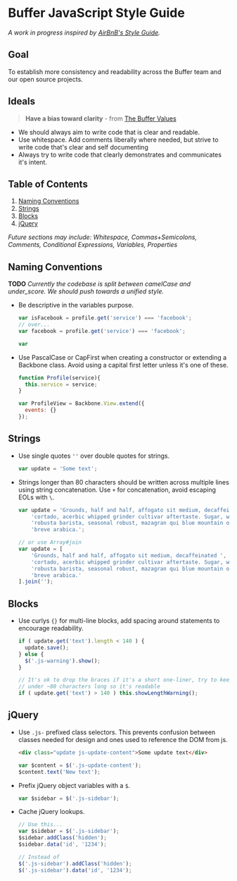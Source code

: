 # Buffer JavaScript Style Guide

*A work in progress inspired by [AirBnB's Style Guide](https://github.com/airbnb/javascript).*

## Goal

To establish more consistency and readability across the Buffer team and our
open source projects.

## Ideals

> **Have a bias toward clarity** - from [The Buffer Values](http://www.slideshare.net/Bufferapp/buffer-culture-04)

  - We should always aim to write code that is clear and readable.
  - Use whitespace. Add comments liberally where needed, but strive to write code that's clear and self documenting
  - Always try to write code that clearly demonstrates and communicates it's intent.

## Table of Contents

  1. [Naming Conventions](#naming-conventions)
  2. [Strings](#strings)
  3. [Blocks](#blocks)
  4. [jQuery](#jquery)

*Future sections may include: Whitespace, Commas+Semicolons, Comments, 
Conditional Expressions, Variables, Properties*

## Naming Conventions

**TODO** *Currently the codebase is split between camelCase and under_score. 
We should push towards a unified style.*

  - Be descriptive in the variables purpose.

    ```javascript
    var isFacebook = profile.get('service') === 'facebook';
    // over...
    var facebook = profile.get('service') === 'facebook';

    var 
    ```

  - Use PascalCase or CapFirst when creating a constructor or extending a 
    Backbone class. Avoid using a capital first letter unless it's one of these.

    ```javascript
    function Profile(service){
      this.service = service;
    }

    var ProfileView = Backbone.View.extend({
      events: {}
    });
    ```

## Strings

  - Use single quotes `''` over double quotes for strings.

    ```javascript
    var update = 'Some text';
    ```

  - Strings longer than 80 characters should be written across multiple lines 
    using string concatenation. Use `+` for concatenation, avoid escaping EOLs
    with `\`. 

    ```javascript
    var update = 'Grounds, half and half, affogato sit medium, decaffeinated ' +
        'cortado, acerbic whipped grinder cultivar aftertaste. Sugar, wings ' +
        'robusta barista, seasonal robust, mazagran qui blue mountain organic ' +
        'breve arabica.';

    // or use Array#join
    var update = [
        'Grounds, half and half, affogato sit medium, decaffeinated ',
        'cortado, acerbic whipped grinder cultivar aftertaste. Sugar, wings ',
        'robusta barista, seasonal robust, mazagran qui blue mountain organic ',
        'breve arabica.'
    ].join('');
    ```

## Blocks

  - Use curlys `{}` for multi-line blocks, add spacing around statements to 
    encourage readability.

    ```javascript
    if ( update.get('text').length < 140 ) {
      update.save();
    } else {
      $('.js-warning').show();
    }

    // It's ok to drop the braces if it's a short one-liner, try to keep it 
    // under ~80 characters long so it's readable
    if ( update.get('text') > 140 ) this.showLengthWarning();

    ```

## jQuery

  - Use `.js-` prefixed class selectors. This prevents confusion between 
    classes needed for design and ones used to reference the DOM from js.

    ```html
    <div class="update js-update-content">Some update text</div>
    ```

    ```javascript
    var $content = $('.js-update-content');
    $content.text('New text');
    ```

  - Prefix jQuery object variables with a `$`.

    ```javascript
    var $sidebar = $('.js-sidebar');
    ```

  - Cache jQuery lookups.

    ```javascript
    // Use this...
    var $sidebar = $('.js-sidebar');
    $sidebar.addClass('hidden');
    $sidebar.data('id', '1234');

    // Instead of
    $('.js-sidebar').addClass('hidden');
    $('.js-sidebar').data('id', '1234');
    ```
